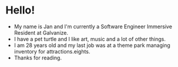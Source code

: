 <!-- ![](https://pa1.narvii.com/5842/f3467ed8d89962433813dc0882e82fc54300f7e3_00.gif) -->

# Hello!

- My name is Jan and I'm currently a Software Engineer Immersive Resident at Galvanize.
- I have a pet turtle and I like art, music and a lot of other things.
- I am 28 years old and my last job was at a theme park managing inventory for attractions.eights.
- Thanks for reading.

<!--
**Darumin/Darumin** is a ✨ _special_ ✨ repository because its `README.md` (this file) appears on your GitHub profile.

Here are some ideas to get you started:

- 🔭 I’m currently working on ...
- 🌱 I’m currently learning ...
- 👯 I’m looking to collaborate on ...
- 🤔 I’m looking for help with ...
- 💬 Ask me about ...
- 📫 How to reach me: ...
- 😄 Pronouns: ...
- ⚡ Fun fact: ...
-->
